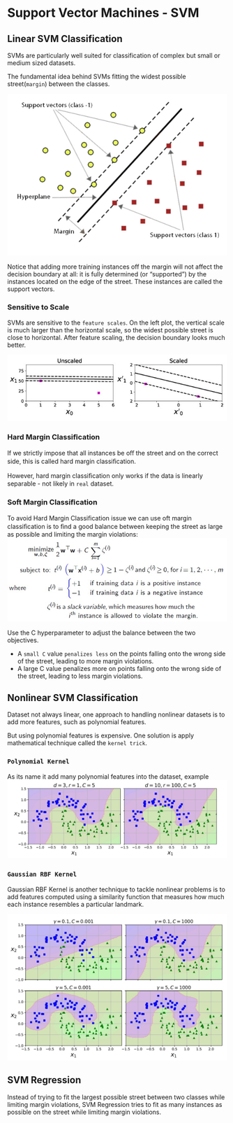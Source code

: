 # Support Vector Machines - SVM

## Linear SVM Classification
SVMs are particularly well suited for classification of complex but small or medium sized datasets.

The fundamental idea behind SVMs fitting the widest possible street(`margin`) between the classes.

![Automatically adapting to change](Assets/svm.jpg "Automatically adapting to change")

Notice that adding more training instances off the margin will not affect the decision boundary at all: it is fully determined (or “supported”) by the instances located on the edge of the street. These instances are called the support vectors.

### Sensitive to Scale
SVMs are sensitive to the `feature scales`. On the left plot, the vertical scale is much larger than the horizontal scale, so the widest possible street is close to horizontal. After feature scaling, the decision boundary looks much better.

![Sensitive to Scale](Assets/SensitiveScale.jpg "Sensitive to Scale")

### Hard Margin Classiﬁcation
If we strictly impose that all instances be oﬀ the street and on the correct side, this is called hard margin classiﬁcation.

However, hard margin classiﬁcation only works if the data is linearly separable - not likely in `real` dataset.

### Soft Margin Classiﬁcation
To avoid Hard Margin Classiﬁcation issue we can use oft margin classiﬁcation is to ﬁnd a good balance between keeping the street as large as possible and limiting the margin violations:
![Sensitive to Scale](Assets/SoftMargin.jpg "Sensitive to Scale")

Use the C hyperparameter to adjust the balance between the two objectives.

* A `small C` value `penalizes less` on the points falling onto the wrong side of the street, leading to more  margin violations.
* A large C value penalizes more on points falling onto the wrong side of the street, leading to less margin violations.

## Nonlinear SVM Classification
Dataset not always linear, one approach to handling nonlinear datasets is to add more features, such as polynomial features.

But using polynomial features is expensive. One solution is apply mathematical technique called the `kernel trick`. 

### `Polynomial Kernel`
As its name it add many polynomial features into the dataset, example 
![Polynomial Kernel](Assets/PolynomialKernel.jpg "Polynomial Kernel")

### `Gaussian RBF Kernel`
Gaussian RBF Kernel is another technique to tackle nonlinear problems is to add features computed using a similarity function that measures how much each instance resembles a particular landmark.

![Gaussian RBF Kernel](Assets/GaussianRBFKernel.jpg "Gaussian RBF Kernel")

## SVM Regression
Instead of trying to fit the largest possible street between two classes while limiting margin violations, SVM Regression tries to fit as many instances as possible on the street while limiting margin violations.

